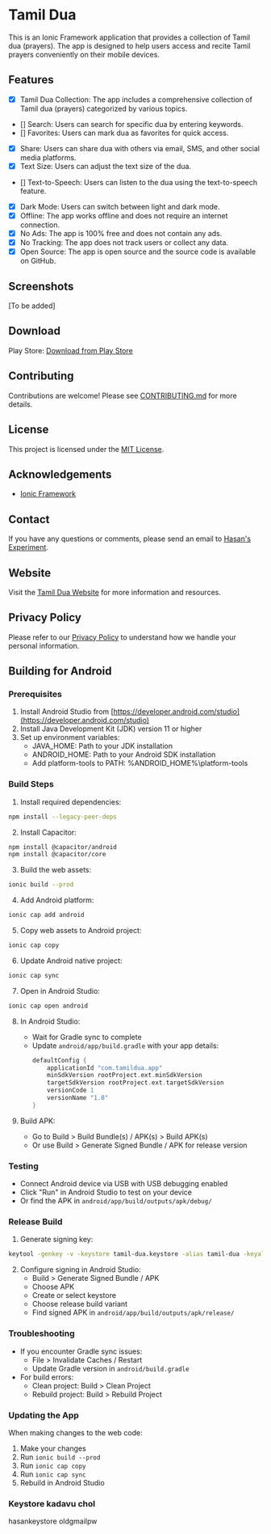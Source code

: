 # Tamil Dua

This is an Ionic Framework application that provides a collection of Tamil dua (prayers). The app is designed to help users access and recite Tamil prayers conveniently on their mobile devices.

## Features

- [x] Tamil Dua Collection: The app includes a comprehensive collection of Tamil dua (prayers) categorized by various topics.
- [] Search: Users can search for specific dua by entering keywords.
- [] Favorites: Users can mark dua as favorites for quick access.
- [x] Share: Users can share dua with others via email, SMS, and other social media platforms.
- [x] Text Size: Users can adjust the text size of the dua.
- [] Text-to-Speech: Users can listen to the dua using the text-to-speech feature.
- [x] Dark Mode: Users can switch between light and dark mode.
- [x] Offline: The app works offline and does not require an internet connection.
- [x] No Ads: The app is 100% free and does not contain any ads.
- [x] No Tracking: The app does not track users or collect any data.
- [x] Open Source: The app is open source and the source code is available on GitHub.

## Screenshots
[To be added]

## Download

Play Store: [Download from Play Store](https://play.google.com/store/apps/details?id=com.hasan.app.tamildua)

## Contributing

Contributions are welcome! Please see [CONTRIBUTING.md](CONTRIBUTING.md) for more details.

## License

This project is licensed under the [MIT License](LICENSE).

## Acknowledgements

- [Ionic Framework](https://ionicframework.com/)

## Contact

If you have any questions or comments, please send an email to [Hasan's Experiment](mailto:hasansexperiment@gmail.com).

## Website

Visit the [Tamil Dua Website](http://tamildua.appspot.com/tamildua.html?_sm_au_=i2V60JQjV6Snt1vP) for more information and resources.

## Privacy Policy

Please refer to our [Privacy Policy](https://www.freeprivacypolicy.com/live/b29ab5e0-7e89-47e0-af55-24b93ad327f0) to understand how we handle your personal information.

## Building for Android

### Prerequisites
1. Install Android Studio from [https://developer.android.com/studio](https://developer.android.com/studio)
2. Install Java Development Kit (JDK) version 11 or higher
3. Set up environment variables:
   - JAVA_HOME: Path to your JDK installation
   - ANDROID_HOME: Path to your Android SDK installation
   - Add platform-tools to PATH: %ANDROID_HOME%\platform-tools

### Build Steps

1. Install required dependencies:
```bash
npm install --legacy-peer-deps
```
2. Install Capacitor:
```bash
npm install @capacitor/android
npm install @capacitor/core
```
3. Build the web assets:
```bash
ionic build --prod
```
4. Add Android platform:
```bash
ionic cap add android
```
5. Copy web assets to Android project:
```bash
ionic cap copy
```
6. Update Android native project:
```bash
ionic cap sync
```
7. Open in Android Studio:
```bash
ionic cap open android
```
8. In Android Studio:
   - Wait for Gradle sync to complete
   - Update `android/app/build.gradle` with your app details:
     ```gradle
     defaultConfig {
         applicationId "com.tamildua.app"
         minSdkVersion rootProject.ext.minSdkVersion
         targetSdkVersion rootProject.ext.targetSdkVersion
         versionCode 1
         versionName "1.0"
     }
     ```

9. Build APK:
   - Go to Build > Build Bundle(s) / APK(s) > Build APK(s)
   - Or use Build > Generate Signed Bundle / APK for release version

### Testing
- Connect Android device via USB with USB debugging enabled
- Click "Run" in Android Studio to test on your device
- Or find the APK in `android/app/build/outputs/apk/debug/`

### Release Build
1. Generate signing key:
```bash
keytool -genkey -v -keystore tamil-dua.keystore -alias tamil-dua -keyalg RSA -keysize 2048 -validity 10000
```
2. Configure signing in Android Studio:
   - Build > Generate Signed Bundle / APK
   - Choose APK
   - Create or select keystore
   - Choose release build variant
   - Find signed APK in `android/app/build/outputs/apk/release/`

### Troubleshooting
- If you encounter Gradle sync issues:
  - File > Invalidate Caches / Restart
  - Update Gradle version in `android/build.gradle`
- For build errors:
  - Clean project: Build > Clean Project
  - Rebuild project: Build > Rebuild Project

### Updating the App
When making changes to the web code:
1. Make your changes
2. Run `ionic build --prod`
3. Run `ionic cap copy`
4. Run `ionic cap sync`
5. Rebuild in Android Studio

### Keystore kadavu chol
hasankeystore
oldgmailpw